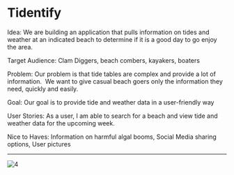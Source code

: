 # Tidentify

Idea: We are building an application that pulls information on tides and weather at an indicated beach to determine if it is a good day to go enjoy the area.

Target Audience: Clam Diggers, beach combers, kayakers, boaters  

Problem: Our problem is that tide tables are complex and provide a lot of information.  We want to give casual beach goers only the information they need, quickly and easily.  

Goal: Our goal is to provide tide and weather data in a user-friendly way  

User Stories: As a user, I am able to search for a beach and view tide and weather data for the upcoming week.  

Nice to Haves: Information on harmful algal booms, Social Media sharing options, User pictures

---

![4](https://user-images.githubusercontent.com/48167135/72313248-a0fd0f00-363f-11ea-8421-e01b2652c9e9.jpg)

